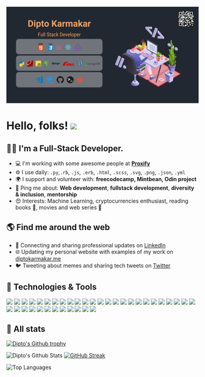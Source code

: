![banner](assets/banner.png)

# Hello, folks! <img src="https://raw.githubusercontent.com/MartinHeinz/MartinHeinz/master/wave.gif" width="30px">

<!-- I'm Dipto, a software engineer with experience in Python, Django,Ruby, Rails, JavaScript, React and more. I've been working professionally for about 3 years but got my start back in days of Unipolar and AnansiSkill. I am enthusiastic about solving problems and outside of work my goal is to increase diversity in technology and help the next generation get their start. I am passionate about accessibility and committed to a web that works for everyone.-->

## 👨‍💻 I'm a Full-Stack Developer.

<!-- - 🔎 I'm actively looking for new opportunity. -->

- 💻 I'm working with some awesome people at **[Proxify](https://proxify.io/)**
- ⚙️ I use daily: `.py`,`.rb`, `.js`, `.erb`, `.html`, `.scss`, `.svg`, `.png`, `.json`, `.yml`
- 🌍 I support and volunteer with: **freecodecamp, Mintbean, Odin project**
- 💬 Ping me about: **Web development**, **fullstack development**, **diversity & inclusion**, **mentorship**
- 😍 Interests: Machine Learning, cryptocurrencies enthusiast, reading books 📖, movies and web series 🎥

## 🌎 Find me around the web

- 💼 Connecting and sharing professional updates on <a href="https://www.linkedin.com/in/dipto-karmakar/">LinkedIn</a>
- 🌐 Updating my personal website with examples of my work on <a href="https://diptokarmakar.me/">diptokarmakar.me</a>
- 🐦 Tweeting about memes and sharing tech tweets on <a href="https://twitter.com/imdiptokmk">Twitter</a>

## 🔧 Technologies & Tools

![](https://img.shields.io/badge/OS-Linux-informational?style=flat&logo=linux&color=2bbc8a)
![](https://img.shields.io/badge/Editor-VScode-informational?style=flat&logo=visual-studio-code&color=2bbc8a)
![](https://img.shields.io/badge/Code-Html5-informational?style=flat&logo=html5&color=2bbc8a)
![](https://img.shields.io/badge/Code-CSS3-informational?style=flat&logo=css3&color=2bbc8a)
![](https://img.shields.io/badge/Code-SASS-informational?style=flat&logo=sass&color=2bbc8a)
![](https://img.shields.io/badge/Code-Python-informational?style=flat&logo=python&color=2bbc8a)
![](https://img.shields.io/badge/Code-JavaScript-informational?style=flat&logo=javascript&color=2bbc8a)
![](https://img.shields.io/badge/Code-TypeScript-informational?style=flat&logo=typescript&color=2bbc8a)
![](https://img.shields.io/badge/Code-Golang-informational?style=flat&logo=go&color=2bbc8a)
![](https://img.shields.io/badge/Code-Dart-informational?style=flat&logo=dart&color=2bbc8a)
![](https://img.shields.io/badge/Code-Ruby-informational?style=flat&logo=ruby&color=2bbc8a)
![](https://img.shields.io/badge/Code-Vue-informational?style=flat&logo=vue.js&color=2bbc8a)
![](https://img.shields.io/badge/Code-React-informational?style=flat&logo=react&color=2bbc8a)
![](https://img.shields.io/badge/Code-Redux-informational?style=flat&logo=redux&color=2bbc8a)
![](https://img.shields.io/badge/Code-Django-informational?style=flat&logo=django&color=2bbc8a)
![](https://img.shields.io/badge/Code-Ruby_on_Rails-informational?style=flat&logo=ruby-on-rails&color=2bbc8a)
![](https://img.shields.io/badge/Code-Node-informational?style=flat&logo=node.js&color=2bbc8a)
![](https://img.shields.io/badge/Code-Express-informational?style=flat&logo=express&color=2bbc8a)
![](https://img.shields.io/badge/Code-Pytest-informational?style=flat&logo=pytest&color=2bbc8a)
![](https://img.shields.io/badge/Code-Jest-informational?style=flat&logo=jest&color=2bbc8a)
![](https://img.shields.io/badge/Shell-Bash-informational?style=flat&logo=gnu-bash&color=2bbc8a)
![](https://img.shields.io/badge/Tools-PostgreSQL-informational?style=flat&logo=postgresql&color=2bbc8a)
![](https://img.shields.io/badge/Tools-MongoDB-informational?style=flat&logo=mongodb&color=2bbc8a)
![](https://img.shields.io/badge/Tools-Redis-informational?style=flat&logo=redis&color=2bbc8a)
![](https://img.shields.io/badge/Tools-Docker-informational?style=flat&logo=docker&color=2bbc8a)
![](https://img.shields.io/badge/Tools-Kubernetes-informational?style=flat&logo=kubernetes&color=2bbc8a)
![](https://img.shields.io/badge/Tools-Git-informational?style=flat&logo=git&color=2bbc8a)
![](https://img.shields.io/badge/Tools-Github-informational?style=flat&logo=github&color=2bbc8a)
![](https://img.shields.io/badge/Tools-Gitlab-informational?style=flat&logo=gitlab&color=2bbc8a)
![](https://img.shields.io/badge/Tools-JIRA-informational?style=flat&logo=jira&color=2bbc8a)
![](https://img.shields.io/badge/Tools-Notion-informational?style=flat&logo=notion&color=2bbc8a)
![](https://img.shields.io/badge/Tools-Clickup-informational?style=flat&logo=clickup&color=2bbc8a)
![](https://img.shields.io/badge/Tools-Discord-informational?style=flat&logo=discord&color=2bbc8a)
![](https://img.shields.io/badge/Tools-Slack-informational?style=flat&logo=slack&color=2bbc8a)
![](https://img.shields.io/badge/Cloud-Digital_Ocean-informational?style=flat&logo=digitalocean&color=2bbc8a)
![](https://img.shields.io/badge/Cloud-AWS-informational?style=flat&logo=amazon&color=2bbc8a)
![](https://img.shields.io/badge/Cloud-GCP-informational?style=flat&logo=google&color=2bbc8a)

## 📒 All stats
[![Dipto's Github trophy](https://github-profile-trophy.vercel.app/?username=dipto0321&theme=dracula)](https://github.com/ryo-ma/github-profile-trophy)


![Dipto's Github Stats](https://github-readme-stats.vercel.app/api?username=dipto0321&&theme=dracula&show_icons=true&hide_border=true)
[![GitHub Streak](https://github-readme-streak-stats.herokuapp.com?user=dipto0321&theme=darcula)](https://git.io/streak-stats)

![Top Languages](https://github-readme-stats.vercel.app/api/top-langs/?username=dipto0321&layout=compact&langs_count=8&theme=dracula&show_icons=true&hide_border=true)

